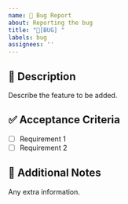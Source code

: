 ```yaml
---
name: 🐞 Bug Report
about: Reporting the bug
title: "🐞[BUG] "
labels: bug
assignees: ''
---
```


## 🚀 Description
Describe the feature to be added.

## ✅ Acceptance Criteria
- [ ] Requirement 1
- [ ] Requirement 2

## 📌 Additional Notes
Any extra information.
